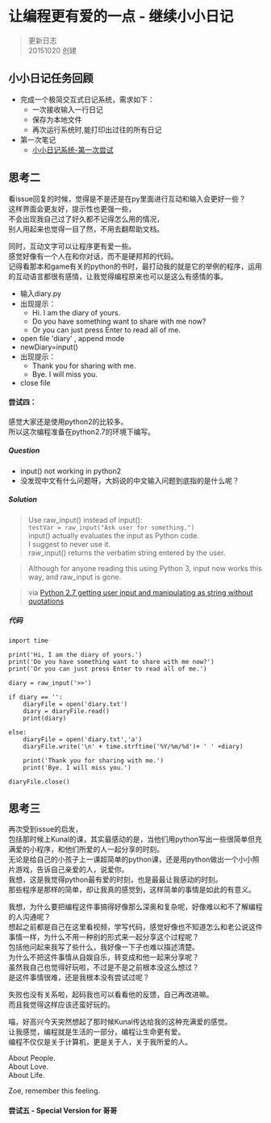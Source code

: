 # 让编程更有爱的一点 - 继续小小日记

>更新日志  
>20151020 创建

## 小小日记任务回顾

- 完成一个极简交互式日记系统，需求如下：
	- 一次接收输入一行日记
	- 保存为本地文件
	- 再次运行系统时,能打印出过往的所有日记
- 第一次笔记
    - [小小日记系统-第一次尝试](https://zoejane.gitbooks.io/omooc2py/content/1sTry/diary101.html)
	
## 思考二

看issue回复的时候，觉得是不是还是在py里面进行互动和输入会更好一些？  
这样界面会更友好，提示性也更强一些，  
不会出现我自己过了好久都不记得怎么用的情况，  
别人用起来也觉得一目了然，不用去翻帮助文档。

同时，互动文字可以让程序更有爱一些。  
感觉好像有一个人在和你对话，而不是硬邦邦的代码。  
记得看那本和game有关的python的书时，最打动我的就是它的举例的程序，运用的互动语言都很有感情，让我觉得编程原来也可以是这么有感情的事。

- 输入diary.py
- 出现提示：
    - Hi. I am the diary of yours.
    - Do you have something want to share with me now?
    - Or you can just press Enter to read all of me.
- open file 'diary' , append mode
- newDiary=input()
- 出现提示：
    - Thank you for sharing with me.
    - Bye. I will miss you.
- close file


#### 尝试四：

感觉大家还是使用python2的比较多。  
所以这次编程准备在python2.7的环境下编写。

##### Question
- input() not working in python2
- 没发现中文有什么问题呀，大妈说的中文输入问题到底指的是什么呢？

##### Solution

>Use raw_input() instead of input():  
```testVar = raw_input("Ask user for something.")```  
input() actually evaluates the input as Python code.   
I suggest to never use it.  
raw_input() returns the verbatim string entered by the user.

>Although for anyone reading this using Python 3, input now works this way, and raw_input is gone.

> via [Python 2.7 getting user input and manipulating as string without quotations](http://stackoverflow.com/questions/4960208/python-2-7-getting-user-input-and-manipulating-as-string-without-quotations)

##### 代码
```
import time

print('Hi, I am the diary of yours.')
print('Do you have something want to share with me now?')
print('Or you can just press Enter to read all of me.')

diary = raw_input('>>')

if diary == '':
    diaryFile = open('diary.txt')
    diary = diaryFile.read()
    print(diary)
    
else:
    diaryFile = open('diary.txt','a')
    diaryFile.write('\n' + time.strftime('%Y/%m/%d')+ ' ' +diary)

    print('Thank you for sharing with me.')
    print('Bye. I will miss you.')

diaryFile.close()
```

## 思考三

再次受到issue的启发，  
包括那时候上Kunal的课，其实最感动的是，当他们用python写出一些很简单但充满爱的小程序，和他们所爱的人一起分享的时刻。  
无论是给自己的小孩子上一课超简单的python课，还是用python做出一个小小照片游戏，告诉自己亲爱的人，说爱你。  
我想，这是我觉得python最有爱的时刻，也是最最让我感动的时刻。  
那些程序是那样的简单，却让我真的感觉到，这样简单的事情是如此的有意义。

我想，为什么要把编程这件事搞得好像那么深奥和复杂呢，好像难以和不了解编程的人沟通呢？  
想起之前都是自己在这里看视频，学写代码，感觉好像也不知道怎么和老公说这件事情一样，为什么不用一种别的形式来一起分享这个过程呢？  
包括他问起来我写了些什么，我好像一下子也难以描述清楚。  
为什么不把这件事情从自娱自乐，转变成和他一起来分享呢？  
虽然我自己也觉得好玩啦，不过是不是之前根本没这么想过？  
是这件事情很难，还是我根本没有尝试过呢？

失败也没有关系啦，起码我也可以看看他的反馈，自己再改进嘛。  
而且我觉得这样应该还蛮好玩的。  

喵，好高兴今天突然想起了那时候Kunal传达给我的这种充满爱的感觉。  
让我感觉，编程就是生活的一部分，编程让生命更有爱。  
编程不仅仅是关于计算机，更是关于人，关于我所爱的人。  

About People.   
About Love.   
About Life.  

Zoe, remember this feeling.

#### 尝试五 - Special Version for 哥哥